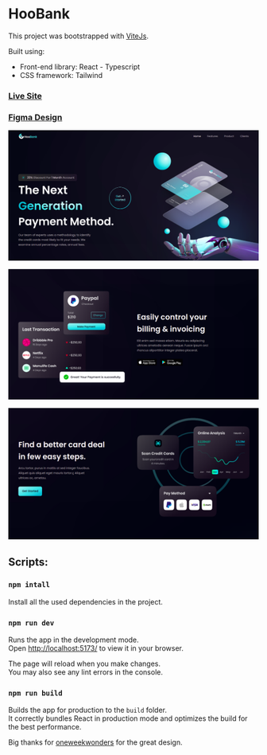 # HooBank

This project was bootstrapped with [ViteJs](https://vitejs.dev/).

Built using:

- Front-end library: React - Typescript
- CSS framework: Tailwind

### [Live Site]()

### [Figma Design]()

![HooBank](https://github.com/Majd-sufian/HooBank/blob/main/src/assets/hooBank.png?raw=true)

![HooBank](https://github.com/Majd-sufian/HooBank/blob/main/src/assets/hooBank2.png?raw=true)

![HooBank](https://github.com/Majd-sufian/HooBank/blob/main/src/assets/hooBank3.png?raw=true)

## Scripts:

### `npm intall`

Install all the used dependencies in the project.

### `npm run dev`

Runs the app in the development mode.\
Open [http://localhost:5173/](http://localhost:5173/) to view it in your browser.

The page will reload when you make changes.\
You may also see any lint errors in the console.

### `npm run build`

Builds the app for production to the `build` folder.\
It correctly bundles React in production mode and optimizes the build for the best performance.

Big thanks for [oneweekwonders](https://www.oneweekwonders.com/) for the great design.
